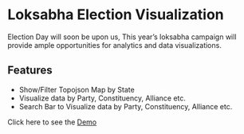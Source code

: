 # Loksabha Election Visualization

Election Day will soon be upon us, This year’s loksabha campaign will provide ample opportunities for analytics and data visualizations. 

## Features

 - Show/Filter Topojson Map by State
 - Visualize data by Party, Constituency, Alliance etc.
 - Search Bar to Visualize data by Party, Constituency, Alliance etc.
 
 Click here to see the [Demo](https://eunicedhivya.github.io/th-loksabha-elections/)
